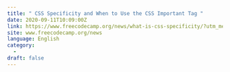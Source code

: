 ```yaml
---
title: " CSS Specificity and When to Use the CSS Important Tag "
date: 2020-09-11T10:09:00Z
link: https://www.freecodecamp.org/news/what-is-css-specificity/?utm_medium=RSS&utm_source=news.12bit.vn
site: www.freecodecamp.org/news
language: English
category:
  -   
draft: false
---
```

